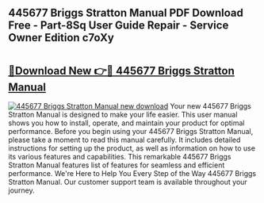 ## 445677 Briggs Stratton Manual PDF Download Free - Part-8Sq User Guide Repair - Service Owner Edition c7oXy

# <h2><a href="http://bc52556.oget.top/?id=445677+Briggs+Stratton+Manual">🔗Download New 👉🔴 445677 Briggs Stratton Manual</a></h2>

[![445677 Briggs Stratton Manual new download](https://i.imgur.com/5g1atiW.png)](http://bc52556.oget.top/?id=445677+Briggs+Stratton+Manual)
Your new 445677 Briggs Stratton Manual is designed to make your life easier. This user manual shows you how to install, operate, and maintain your product for optimal performance. Before you begin using your 445677 Briggs Stratton Manual, please take a moment to read this manual carefully. It includes detailed instructions for setting up the product, as well as information on how to use its various features and capabilities. This remarkable 445677 Briggs Stratton Manual features list of features for seamless and efficient performance. We're Here to Help You Every Step of the Way 445677 Briggs Stratton Manual. Our customer support team is available throughout your journey.
